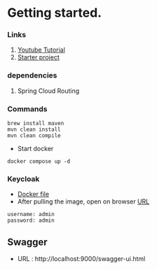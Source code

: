 # Getting started.
### Links
1. [Youtube Tutorial](https://www.youtube.com/watch?v=NpdG3lmKJ5g&list=PLSVW22jAG8pDeU80nDzbUgr8qqzEMppi8&index=1&ab_channel=ProgrammingTechie)
2. [Starter project](https://start.spring.io/)

### dependencies
1. Spring Cloud Routing

### Commands
```
brew install maven
mvn clean install
mvn clean compile
```
- Start docker
```
docker compose up -d
```

### Keycloak
- [Docker file](https://programmingtechie.com/articles/spring-boot-microservices-tutorial-part-4)
- After pulling the image, open on browser [URL](http://localhost:8181)
```
username: admin
password: admin
```

## Swagger
- URL : http://localhost:9000/swagger-ui.html